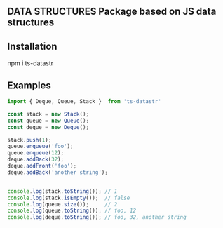 ## DATA STRUCTURES Package based on JS data structures

## Installation

npm i ts-datastr

## Examples

```javascript
import { Deque, Queue, Stack }  from 'ts-datastr'

const stack = new Stack();
const queue = new Queue();
const deque = new Deque();

stack.push(1);
queue.enqueue('foo');
queue.enqueue(12);
deque.addBack(32);
deque.addFront('foo');
deque.addBack('another string');


console.log(stack.toString()); // 1
console.log(stack.isEmpty());  // false
console.log(queue.size());     // 2
console.log(queue.toString()); // foo, 12
console.log(deque.toString()); // foo, 32, another string
```